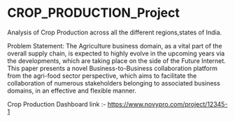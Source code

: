 # CROP_PRODUCTION_Project
Analysis of Crop Production across all the different regions,states of India.

Problem Statement:
The Agriculture business domain, as a vital part of the overall supply chain, is expected
to highly evolve in the upcoming years via the developments, which are taking place on
the side of the Future Internet. This paper presents a novel Business-to-Business
collaboration platform from the agri-food sector perspective, which aims to facilitate the
collaboration of numerous stakeholders belonging to associated business domains, in an
effective and flexible manner.

Crop Production Dashboard link :- https://www.novypro.com/project/12345-1
